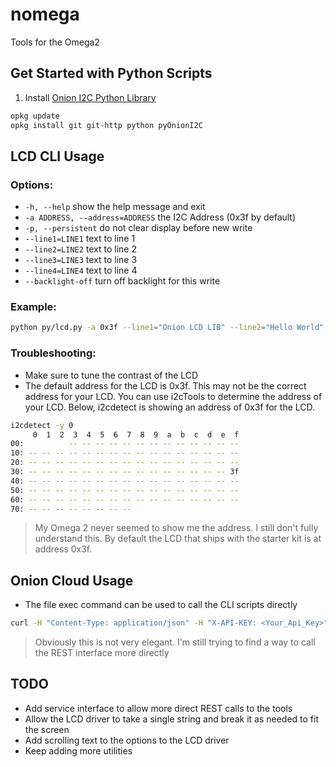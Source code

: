 # nomega
Tools for the Omega2

## Get Started with Python Scripts

1. Install [Onion I2C Python Library](https://wiki.onion.io/Documentation/Libraries/I2C-Python-Module)
```sh
opkg update
opkg install git git-http python pyOnionI2C
```

## LCD CLI Usage

### Options:

* ``-h, --help`` show the help message and exit
* ``-a ADDRESS, --address=ADDRESS`` the I2C Address (0x3f by default)
* ``-p, --persistent`` do not clear display before new write
* ``--line1=LINE1`` text to line 1
* ``--line2=LINE2`` text to line 2
* ``--line3=LINE3`` text to line 3
* ``--line4=LINE4`` text to line 4
* ``--backlight-off`` turn off backlight for this write

### Example:
```sh
python py/lcd.py -a 0x3f --line1="Onion LCD LIB" --line2="Hello World"
```

### Troubleshooting:

* Make sure to tune the contrast of the LCD
* The default address for the LCD is 0x3f. This may not be the correct address for your LCD. You can use i2cTools to determine the address of your LCD. Below, i2cdetect is showing an address of 0x3f for the LCD.
```sh
i2cdetect -y 0
     0  1  2  3  4  5  6  7  8  9  a  b  c  d  e  f
00:          -- -- -- -- -- -- -- -- -- -- -- -- --
10: -- -- -- -- -- -- -- -- -- -- -- -- -- -- -- --
20: -- -- -- -- -- -- -- -- -- -- -- -- -- -- -- --
30: -- -- -- -- -- -- -- -- -- -- -- -- -- -- -- 3f
40: -- -- -- -- -- -- -- -- -- -- -- -- -- -- -- --
50: -- -- -- -- -- -- -- -- -- -- -- -- -- -- -- --
60: -- -- -- -- -- -- -- -- -- -- -- -- -- -- -- --
70: -- -- -- -- -- -- -- --
```
> My Omega 2 never seemed to show me the address. I still don't fully understand this. By default the LCD that ships with the starter kit is at address 0x3f.

## Onion Cloud Usage

* The file exec command can be used to call the CLI scripts directly
```sh
curl -H "Content-Type: application/json" -H "X-API-KEY: <Your_Api_Key>" -X POST -d '{"command":"python","params":["/root/nomega/py/lcd.py","--line1=Hello World"],"env":""}' https://api.onion.io/v1/devices/<Your_Device_ID>/file/exec
```
> Obviously this is not very elegant. I'm still trying to find a way to call the REST interface more directly

## TODO

* Add service interface to allow more direct REST calls to the tools
* Allow the LCD driver to take a single string and break it as needed to fit the screen
* Add scrolling text to the options to the LCD driver
* Keep adding more utilities
